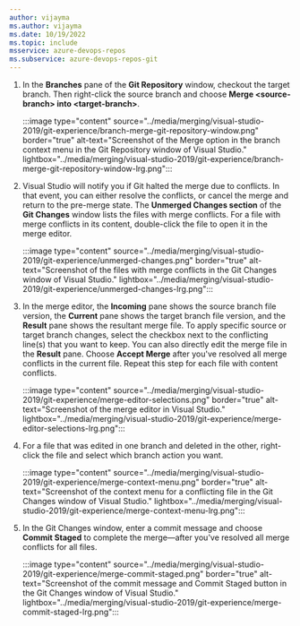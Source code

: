 ```yaml
---
author: vijayma
ms.author: vijayma
ms.date: 10/19/2022
ms.topic: include
msservice: azure-devops-repos
ms.subservice: azure-devops-repos-git
---
```


1. In the **Branches** pane of the **Git Repository** window, checkout the target branch. Then right-click the source branch and choose **Merge \<source-branch\> into \<target-branch\>**.

   :::image type="content" source="../media/merging/visual-studio-2019/git-experience/branch-merge-git-repository-window.png" border="true" alt-text="Screenshot of the Merge option in the branch context menu in the Git Repository window of Visual Studio." lightbox="../media/merging/visual-studio-2019/git-experience/branch-merge-git-repository-window-lrg.png":::

1. Visual Studio will notify you if Git halted the merge due to conflicts. In that event, you can either resolve the conflicts, or cancel the merge and return to the pre-merge state. The **Unmerged Changes section** of the **Git Changes** window lists the files with merge conflicts. For a file with merge conflicts in its content, double-click the file to open it in the merge editor.

   :::image type="content" source="../media/merging/visual-studio-2019/git-experience/unmerged-changes.png" border="true" alt-text="Screenshot of the files with merge conflicts in the Git Changes window of Visual Studio." lightbox="../media/merging/visual-studio-2019/git-experience/unmerged-changes-lrg.png":::

1. In the merge editor, the **Incoming** pane shows the source branch file version, the **Current** pane shows the target branch file version, and the **Result** pane shows the resultant merge file. To apply specific source or target branch changes, select the checkbox next to the conflicting line(s) that you want to keep. You can also directly edit the merge file in the **Result** pane. Choose **Accept Merge** after you've resolved all merge conflicts in the current file. Repeat this step for each file with content conflicts.

   :::image type="content" source="../media/merging/visual-studio-2019/git-experience/merge-editor-selections.png" border="true" alt-text="Screenshot of the merge editor in Visual Studio." lightbox="../media/merging/visual-studio-2019/git-experience/merge-editor-selections-lrg.png":::

1. For a file that was edited in one branch and deleted in the other, right-click the file and select which branch action you want.

   :::image type="content" source="../media/merging/visual-studio-2019/git-experience/merge-context-menu.png" border="true" alt-text="Screenshot of the context menu for a conflicting file in the Git Changes window of Visual Studio." lightbox="../media/merging/visual-studio-2019/git-experience/merge-context-menu-lrg.png":::

1. In the Git Changes window, enter a commit message and choose **Commit Staged** to complete the merge&mdash;after you've resolved all merge conflicts for all files.

   :::image type="content" source="../media/merging/visual-studio-2019/git-experience/merge-commit-staged.png" border="true" alt-text="Screenshot of the commit message and Commit Staged button in the Git Changes window of Visual Studio." lightbox="../media/merging/visual-studio-2019/git-experience/merge-commit-staged-lrg.png":::

